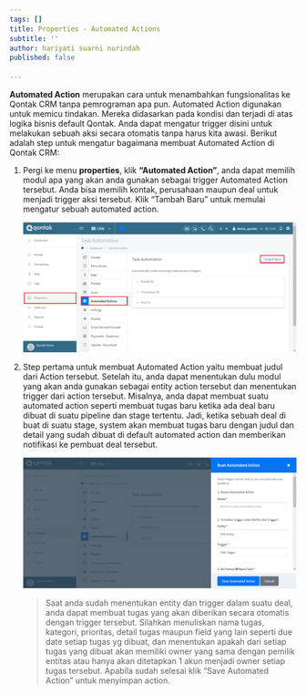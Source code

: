 ```yaml
---
tags: []
title: Properties - Automated Actions
subtitle: ''
author: hariyati suarni nurindah
published: false

---
```

**Automated Action** merupakan cara untuk menambahkan fungsionalitas ke Qontak CRM tanpa pemrograman apa pun. Automated Action digunakan untuk memicu tindakan. Mereka didasarkan pada kondisi dan terjadi di atas logika bisnis default Qontak. Anda dapat mengatur trigger disini untuk melakukan sebuah aksi secara otomatis tanpa harus kita awasi. Berikut adalah step untuk mengatur bagaimana membuat Automated Action di Qontak CRM:

1. Pergi ke menu **properties**, klik **“Automated Action”**, anda dapat memilih modul apa yang akan anda gunakan sebagai trigger Automated Action tersebut. Anda bisa memilih kontak, perusahaan maupun deal untuk menjadi trigger aksi tersebut. Klik “Tambah Baru” untuk memulai mengatur sebuah automated action.

   ![](/uploads/properties-ato1.PNG)
2. Step pertama untuk membuat Automated Action yaitu membuat judul dari Action tersebut. Setelah itu, anda dapat menentukan dulu modul yang akan anda gunakan sebagai entity action tersebut dan menentukan trigger dari action tersebut. Misalnya, anda dapat membuat suatu automated action seperti membuat tugas baru ketika ada deal baru dibuat di suatu pipeline dan stage tertentu. Jadi, ketika sebuah deal di buat di suatu stage, system akan membuat tugas baru dengan judul dan detail yang sudah dibuat di default automated action dan memberikan notifikasi ke pembuat deal tersebut.

   ![](/uploads/properties-ato2.PNG)

   > Saat anda sudah menentukan entity dan trigger dalam suatu deal, anda dapat membuat tugas yang akan diberikan secara otomatis dengan trigger tersebut. Silahkan menuliskan nama tugas, kategori, prioritas, detail tugas maupun field yang lain seperti due date setiap tugas yg dibuat, dan menentukan apakah dari setiap tugas yang dibuat akan memiliki owner yang sama dengan pemilik entitas atau hanya akan ditetapkan 1 akun menjadi owner setiap tugas tersebut. Apabila sudah selesai klik “Save Automated Action” untuk menyimpan action.